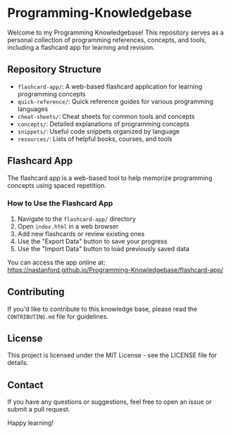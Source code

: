 # Programming-Knowledgebase

Welcome to my Programming Knowledgebase! This repository serves as a personal collection of programming references, concepts, and tools, including a flashcard app for learning and revision.

## Repository Structure

- `flashcard-app/`: A web-based flashcard application for learning programming concepts
- `quick-reference/`: Quick reference guides for various programming languages
- `cheat-sheets/`: Cheat sheets for common tools and concepts
- `concepts/`: Detailed explanations of programming concepts
- `snippets/`: Useful code snippets organized by language
- `resources/`: Lists of helpful books, courses, and tools

## Flashcard App

The flashcard app is a web-based tool to help memorize programming concepts using spaced repetition.

### How to Use the Flashcard App

1. Navigate to the `flashcard-app/` directory
2. Open `index.html` in a web browser
3. Add new flashcards or review existing ones
4. Use the "Export Data" button to save your progress
5. Use the "Import Data" button to load previously saved data

You can access the app online at: https://nastanford.github.io/Programming-Knowledgebase/flashcard-app/

## Contributing

If you'd like to contribute to this knowledge base, please read the `CONTRIBUTING.md` file for guidelines.

## License

This project is licensed under the MIT License - see the LICENSE file for details.

## Contact

If you have any questions or suggestions, feel free to open an issue or submit a pull request.

Happy learning!
